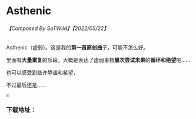 # Asthenic

###### 【Composed By SoTWild】【2022/05/22】

Asthenic（虚弱）。这是我的**第一首原创曲**子，可能不怎么好。

里面有**大量重复**的乐段，大概是表达了虚弱事物**屡次尝试未果**的**循环和绝望**吧……

也可以感受到些许静谧和希望，

不过最后还是……

<img src="https://i2.imgu.cc/images/2022/05/22/CtKKr.png" style="zoom:50%;" />



### 下载地址：